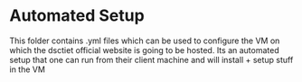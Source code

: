 # Automated Setup
This folder contains .yml files which can be used to configure the VM on which the dsctiet official website is going to be hosted. Its an automated setup that one can run from their client machine and will install + setup stuff in the VM